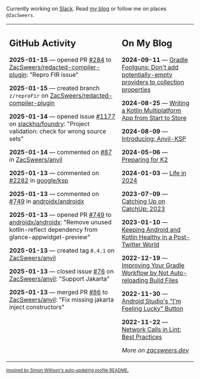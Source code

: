 Currently working on [Slack](https://slack.com/). Read [my blog](https://zacsweers.dev/) or follow me on places `@ZacSweers`.

<table><tr><td valign="top" width="60%">

## GitHub Activity
<!-- githubActivity starts -->
**2025-01-15** — opened PR [#284](https://github.com/ZacSweers/redacted-compiler-plugin/pull/284) to [ZacSweers/redacted-compiler-plugin](https://github.com/ZacSweers/redacted-compiler-plugin): "Repro FIR issue"

**2025-01-15** — created branch `z/reproFir` on [ZacSweers/redacted-compiler-plugin](https://github.com/ZacSweers/redacted-compiler-plugin)

**2025-01-14** — opened issue [#1177](https://github.com/slackhq/foundry/issues/1177) on [slackhq/foundry](https://github.com/slackhq/foundry): "Project validation: check for wrong source sets"

**2025-01-14** — commented on [#87](https://github.com/ZacSweers/anvil/issues/87#issuecomment-2589223804) in [ZacSweers/anvil](https://github.com/ZacSweers/anvil)

**2025-01-13** — commented on [#2282](https://github.com/google/ksp/issues/2282#issuecomment-2588872982) in [google/ksp](https://github.com/google/ksp)

**2025-01-13** — commented on [#749](https://github.com/androidx/androidx/pull/749#issuecomment-2588277171) in [androidx/androidx](https://github.com/androidx/androidx)

**2025-01-13** — opened PR [#749](https://github.com/androidx/androidx/pull/749) to [androidx/androidx](https://github.com/androidx/androidx): "Remove unused kotlin-reflect dependency from glance-appwidget-preview"

**2025-01-13** — created tag `0.4.1` on [ZacSweers/anvil](https://github.com/ZacSweers/anvil)

**2025-01-13** — closed issue [#76](https://github.com/ZacSweers/anvil/issues/76) on [ZacSweers/anvil](https://github.com/ZacSweers/anvil): "Support Jakarta"

**2025-01-13** — merged PR [#86](https://github.com/ZacSweers/anvil/pull/86) to [ZacSweers/anvil](https://github.com/ZacSweers/anvil): "Fix missing jakarta inject constructors"
<!-- githubActivity ends -->
</td><td valign="top" width="40%">

## On My Blog
<!-- blog starts -->
**2024-09-11** — [Gradle Footguns: Don't add potentially-empty providers to collection properties](https://www.zacsweers.dev/gradle-footgun-adding-empty-providers-to-collection-properties/)

**2024-08-25** — [Writing a Kotlin Multiplatform App from Start to Store](https://www.zacsweers.dev/writing-a-kotlin-multiplatform-app-from-start-to-store/)

**2024-08-09** — [Introducing: Anvil-KSP](https://www.zacsweers.dev/introducing-anvil-ksp/)

**2024-05-06** — [Preparing for K2](https://www.zacsweers.dev/preparing-for-k2/)

**2024-01-03** — [Life in 2024](https://www.zacsweers.dev/life-in-2024/)

**2023-07-09** — [Catching Up on CatchUp: 2023](https://www.zacsweers.dev/catching-up-on-catchup-2023/)

**2023-01-10** — [Keeping Android and Kotlin Healthy in a Post-Twitter World](https://www.zacsweers.dev/keeping-android-healthy/)

**2022-12-19** — [Improving Your Gradle Workflow by Not Auto-reloading Build Files](https://www.zacsweers.dev/improving-your-workflow-by-not-auto-reloading-build-files/)

**2022-11-30** — [Android Studio's "I'm Feeling Lucky" Button](https://www.zacsweers.dev/android-studios-im-feeling-lucky-button/)

**2022-11-22** — [Network Calls in Lint: Best Practices](https://www.zacsweers.dev/network-calls-in-lint-best-practices/)
<!-- blog ends -->
_More on [zacsweers.dev](https://zacsweers.dev/)_
</td></tr></table>

<sub><a href="https://simonwillison.net/2020/Jul/10/self-updating-profile-readme/">Inspired by Simon Willison's auto-updating profile README.</a></sub>